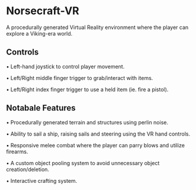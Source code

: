 # Norsecraft-VR
A procedurally generated Virtual Reality environment where the player can explore a Viking-era world.

## Controls
• Left-hand joystick to control player movement.

• Left/Right middle finger trigger to grab/interact with items.

• Left/Right index finger trigger to use a held item (ie. fire a pistol).

## Notabale Features
• Procedurally generated terrain and structures using perlin noise.

• Ability to sail a ship, raising sails and steering using the VR hand controls.

• Responsive melee combat where the player can parry blows and utilize firearms.

• A custom object pooling system to avoid unnecessary object creation/deletion.

• Interactive crafting system.
